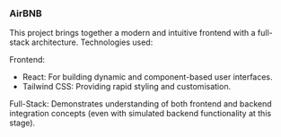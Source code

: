 ### AirBNB

This project brings together a modern and intuitive frontend with a full-stack architecture. Technologies used:

Frontend:
 * React: For building dynamic and component-based user interfaces.
 * Tailwind CSS: Providing rapid styling and customisation.

Full-Stack: Demonstrates understanding of both frontend and backend integration concepts (even with simulated backend functionality at this stage).